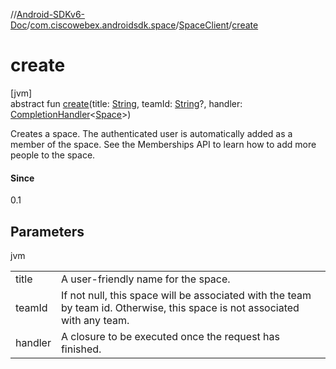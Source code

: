 //[Android-SDKv6-Doc](../../../index.md)/[com.ciscowebex.androidsdk.space](../index.md)/[SpaceClient](index.md)/[create](create.md)

# create

[jvm]\
abstract fun [create](create.md)(title: [String](https://kotlinlang.org/api/latest/jvm/stdlib/kotlin/-string/index.html), teamId: [String](https://kotlinlang.org/api/latest/jvm/stdlib/kotlin/-string/index.html)?, handler: [CompletionHandler](../../com.ciscowebex.androidsdk/-completion-handler/index.md)&lt;[Space](../-space/index.md)&gt;)

Creates a space. The authenticated user is automatically added as a member of the space. See the Memberships API to learn how to add more people to the space.

#### Since

0.1

## Parameters

jvm

| | |
|---|---|
| title | A user-friendly name for the space. |
| teamId | If not null, this space will be associated with the team by team id. Otherwise, this space is not associated with any team. |
| handler | A closure to be executed once the request has finished. |
